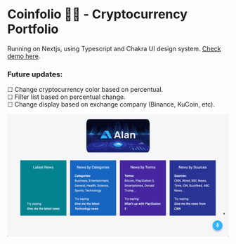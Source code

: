 # Coinfolio 🏳️‍🌈 - Cryptocurrency Portfolio

Running on Nextjs, using Typescript and Chakra UI design system. [Check demo here](https://coinfolio.vercel.app/).

### Future updates: 
☐ Change cryptocurrency color based on percentual. <br />
☐ Filter list based on percentual change. <br />
☐ Change display based on exchange company (Binance, KuCoin, etc).

![Newsletter Demo](public/AlanAi.gif)
